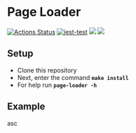 # Page Loader

[![Actions Status](https://github.com/Yakanaro/backend-project-lvl3/workflows/hexlet-check/badge.svg)](https://github.com/Yakanaro/backend-project-lvl3/actions)
[![jest-test](https://github.com/Yakanaro/backend-project-lvl3/actions/workflows/jest-test.yml/badge.svg)](https://github.com/Yakanaro/backend-project-lvl3/actions/workflows/jest-test.yml)
<a href="https://codeclimate.com/github/Yakanaro/backend-project-lvl3/maintainability"><img src="https://api.codeclimate.com/v1/badges/44d36a972c39fe4a04b0/maintainability" /></a>
<a href="https://codeclimate.com/github/Yakanaro/backend-project-lvl3/test_coverage"><img src="https://api.codeclimate.com/v1/badges/44d36a972c39fe4a04b0/test_coverage" /></a>

## Setup

- Clone this repository
- Next, enter the command **`make install`**
- For help run **`page-loader -h`**

## Example

asc
